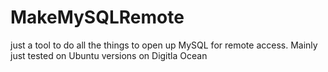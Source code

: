 # MakeMySQLRemote

just a tool to do all the things to open up MySQL for remote access.
Mainly just tested on Ubuntu versions on Digitla Ocean 
